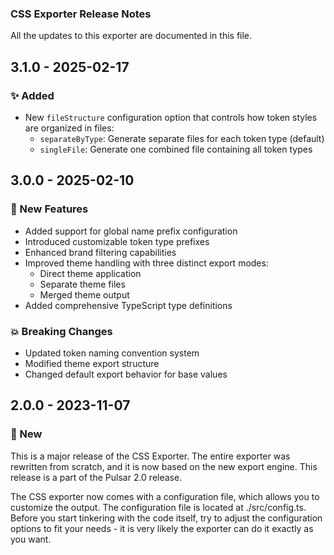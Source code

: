 ### CSS Exporter Release Notes
All the updates to this exporter are documented in this file.

## 3.1.0 - 2025-02-17

### ✨ Added
- New `fileStructure` configuration option that controls how token styles are organized in files:
  - `separateByType`: Generate separate files for each token type (default)
  - `singleFile`: Generate one combined file containing all token types

## 3.0.0 - 2025-02-10

### 🚀 New Features

- Added support for global name prefix configuration
- Introduced customizable token type prefixes
- Enhanced brand filtering capabilities
- Improved theme handling with three distinct export modes:
  - Direct theme application
  - Separate theme files
  - Merged theme output
- Added comprehensive TypeScript type definitions

### 💥 Breaking Changes

- Updated token naming convention system
- Modified theme export structure
- Changed default export behavior for base values

## 2.0.0 - 2023-11-07

### 🚀 New

This is a major release of the CSS Exporter. The entire exporter was rewritten from scratch, and it is now based on the new export engine. This release is a part of the Pulsar 2.0 release. 

The CSS exporter now comes with a configuration file, which allows you to customize the output. The configuration file is located at ./src/config.ts. Before you start tinkering with the code itself, try to adjust the configuration options to fit your needs - it is very likely the exporter can do it exactly as you want.